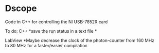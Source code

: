 # Dscope
Code in C++ for controlling the NI USB-7852R card

To do:
C++
*save the run status in a text file
*


LabView
*Maybe decrease the clock of the photon-counter from 160 MHz to 80 MHz for a faster/easier compilation
